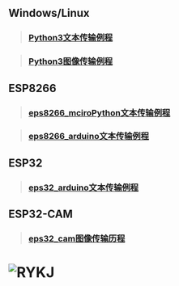  ## Windows/Linux

> ### [ Python3文本传输例程](https://github.com/Vulcan-YJX/RYKJ/blob/master/python3/reconnect.py)

> ### [Python3图像传输例程](https://github.com/Vulcan-YJX/RYKJ/blob/master/python3/picServer.py)

 ## ESP8266
 
> ### [eps8266_mciroPython文本传输例程](https://github.com/Vulcan-YJX/RYKJ/tree/master/esp8266_python)

> ### [eps8266_arduino文本传输例程](https://github.com/Vulcan-YJX/RYKJ/tree/master/esp8266_arduino)

## ESP32 

> ### [eps32_arduino文本传输例程](https://github.com/Vulcan-YJX/RYKJ/tree/master/esp32_arduino)

## ESP32-CAM

> ### [eps32_cam图像传输历程](https://github.com/Vulcan-YJX/RYKJ/tree/master/esp32_cam_sd)

![RYKJ](https://mmbiz.qpic.cn/mmbiz_jpg/Zibr0MiccibwpQia6owv6IJ2RicZA617u57vCDQ312TcBWicFCaA2RAgEfoZGicv2VibhrpLOuic2bUCiakxArwN6jkic143g/0?wx_fmt=jpeg)
===
